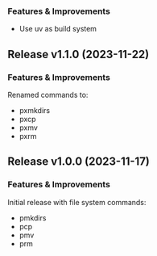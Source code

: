 ### Features & Improvements
- Use uv as build system

Release v1.1.0 (2023-11-22)
----------------------------
### Features & Improvements
Renamed commands to:
- pxmkdirs
- pxcp
- pxmv
- pxrm

Release v1.0.0 (2023-11-17)
----------------------------
### Features & Improvements
Initial release with file system commands:
- pmkdirs
- pcp
- pmv
- prm
